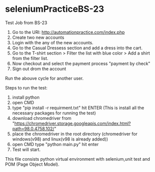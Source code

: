 # seleniumPracticeBS-23
Test Job from BS-23

1. Go to the URl: http://automationpractice.com/index.php
2. Create two new accounts
3. Login with the any of the new accounts.
4. Go to the Casual Dressess section and add a dress into the cart.
5. Go to the T-shirt section > Filter the list with blue color > Add a shirt from the filter list.
6. Now checkout and select the payment process "payment by check"
7. Sign out drom the account

Run the abouve cycle for another user.

Steps to run the test:

1. install python 
2. open CMD 
3. type "pip install -r requirment.txt" hit ENTER (This is install all the necessary packages for running the test)
4. download chromedriver from "https://chromedriver.storage.googleapis.com/index.html?path=98.0.4758.102/"
5. place the chromedriver in the root directory (chromedriver for windows(v98) and linux(v98 is already added))
6. open CMD type "python main.py" hit enter
7. Test will start.

This file consists python virtual environment with selenium,unit test and POM (Page Object Model).
